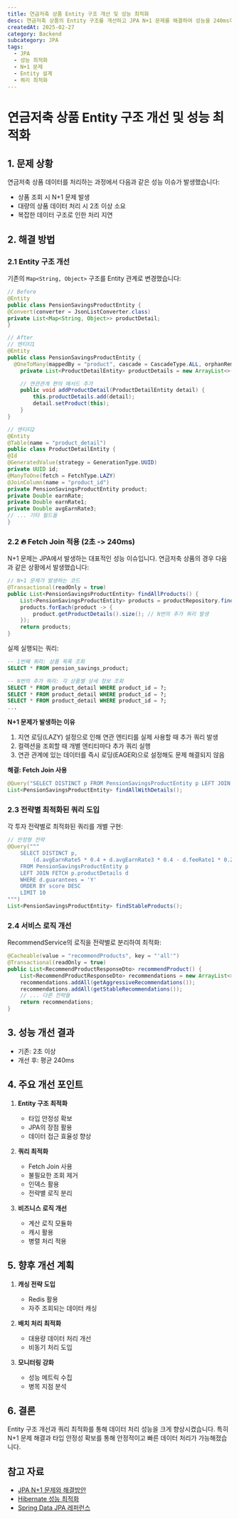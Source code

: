```yaml
---
title: 연금저축 상품 Entity 구조 개선 및 성능 최적화
desc: 연금저축 상품의 Entity 구조를 개선하고 JPA N+1 문제를 해결하여 성능을 240ms까지 최적화한 경험을 공유합니다.
createdAt: 2025-02-27
category: Backend
subcategory: JPA
tags:
  - JPA
  - 성능 최적화
  - N+1 문제
  - Entity 설계
  - 쿼리 최적화
---
```


#  연금저축 상품 Entity 구조 개선 및 성능 최적화

## 1. 문제 상황

연금저축 상품 데이터를 처리하는 과정에서 다음과 같은 성능 이슈가 발생했습니다:

- 상품 조회 시 N+1 문제 발생
- 대량의 상품 데이터 처리 시 2초 이상 소요
- 복잡한 데이터 구조로 인한 처리 지연

## 2. 해결 방법

### 2.1 Entity 구조 개선

기존의 `Map<String, Object>` 구조를 Entity 관계로 변경했습니다:
```java
// Before
@Entity
public class PensionSavingsProductEntity {
@Convert(converter = JsonListConverter.class)
private List<Map<String, Object>> productDetail;
}

// After
// 엔티티1
@Entity
public class PensionSavingsProductEntity {
  @OneToMany(mappedBy = "product", cascade = CascadeType.ALL, orphanRemoval = true, fetch = FetchType.LAZY)
    private List<ProductDetailEntity> productDetails = new ArrayList<>();

    // 연관관계 편의 메서드 추가
    public void addProductDetail(ProductDetailEntity detail) {
        this.productDetails.add(detail);
        detail.setProduct(this);
    }
}

// 엔티티2
@Entity
@Table(name = "product_detail")
public class ProductDetailEntity {
@Id
@GeneratedValue(strategy = GenerationType.UUID)
private UUID id;
@ManyToOne(fetch = FetchType.LAZY)
@JoinColumn(name = "product_id")
private PensionSavingsProductEntity product;
private Double earnRate;
private Double earnRate1;
private Double avgEarnRate3;
// ... 기타 필드들
}

```


### 2.2 🔥 Fetch Join 적용 (2초 -> 240ms)

N+1 문제는 JPA에서 발생하는 대표적인 성능 이슈입니다. 연금저축 상품의 경우 다음과 같은 상황에서 발생했습니다:

```java
// N+1 문제가 발생하는 코드
@Transactional(readOnly = true)
public List<PensionSavingsProductEntity> findAllProducts() {
    List<PensionSavingsProductEntity> products = productRepository.findAll(); // 1번 쿼리
    products.forEach(product -> {
        product.getProductDetails().size(); // N번의 추가 쿼리 발생
    });
    return products;
}
```

실제 실행되는 쿼리:
```sql
-- 1번째 쿼리: 상품 목록 조회
SELECT * FROM pension_savings_product;

-- N번의 추가 쿼리: 각 상품별 상세 정보 조회
SELECT * FROM product_detail WHERE product_id = ?;
SELECT * FROM product_detail WHERE product_id = ?;
SELECT * FROM product_detail WHERE product_id = ?;
...
```

**N+1 문제가 발생하는 이유**
1. 지연 로딩(LAZY) 설정으로 인해 연관 엔티티를 실제 사용할 때 추가 쿼리 발생
2. 컬렉션을 조회할 때 개별 엔티티마다 추가 쿼리 실행
3. 연관 관계에 있는 데이터를 즉시 로딩(EAGER)으로 설정해도 문제 해결되지 않음

**해결: Fetch Join 사용**
```java
@Query("SELECT DISTINCT p FROM PensionSavingsProductEntity p LEFT JOIN FETCH p.productDetails")
List<PensionSavingsProductEntity> findAllWithDetails();
```


### 2.3 전략별 최적화된 쿼리 도입

각 투자 전략별로 최적화된 쿼리를 개별 구현:
```java
// 안정형 전략
@Query("""
    SELECT DISTINCT p, 
        (d.avgEarnRate5 * 0.4 + d.avgEarnRate3 * 0.4 - d.feeRate1 * 0.2) as score 
    FROM PensionSavingsProductEntity p 
    LEFT JOIN FETCH p.productDetails d 
    WHERE d.guarantees = 'Y' 
    ORDER BY score DESC 
    LIMIT 10
""")
List<PensionSavingsProductEntity> findStableProducts();
```
### 2.4 서비스 로직 개선

RecommendService의 로직을 전략별로 분리하여 최적화:
```java
@Cacheable(value = "recommendProducts", key = "'all'")
@Transactional(readOnly = true)
public List<RecommendProductResponseDto> recommendProduct() {
    List<RecommendProductResponseDto> recommendations = new ArrayList<>();
    recommendations.addAll(getAggressiveRecommendations());
    recommendations.addAll(getStableRecommendations());
    // ... 다른 전략들
    return recommendations;
}
```

## 3. 성능 개선 결과
- 기존: 2초 이상
- 개선 후: 평균 240ms

## 4. 주요 개선 포인트

1. **Entity 구조 최적화**
   - 타입 안정성 확보
   - JPA의 장점 활용
   - 데이터 접근 효율성 향상

2. **쿼리 최적화**
   - Fetch Join 사용
   - 불필요한 조회 제거
   - 인덱스 활용
   - 전략별 로직 분리

3. **비즈니스 로직 개선**
   - 계산 로직 모듈화
   - 캐시 활용
   - 병렬 처리 적용

## 5. 향후 개선 계획

1. **캐싱 전략 도입**
   - Redis 활용
   - 자주 조회되는 데이터 캐싱

2. **배치 처리 최적화**
   - 대용량 데이터 처리 개선
   - 비동기 처리 도입

3. **모니터링 강화**
   - 성능 메트릭 수집
   - 병목 지점 분석

## 6. 결론

Entity 구조 개선과 쿼리 최적화를 통해 데이터 처리 성능을 크게 향상시켰습니다. 특히 N+1 문제 해결과 타입 안정성 확보를 통해 안정적이고 빠른 데이터 처리가 가능해졌습니다.

## 참고 자료

- [JPA N+1 문제와 해결방안](https://docs.spring.io/spring-data/jpa/docs/current/reference/html/#jpa.query-methods)
- [Hibernate 성능 최적화](https://docs.jboss.org/hibernate/orm/5.4/userguide/html_single/Hibernate_User_Guide.html)
- [Spring Data JPA 레퍼런스](https://docs.spring.io/spring-data/jpa/docs/current/reference/html/#reference)